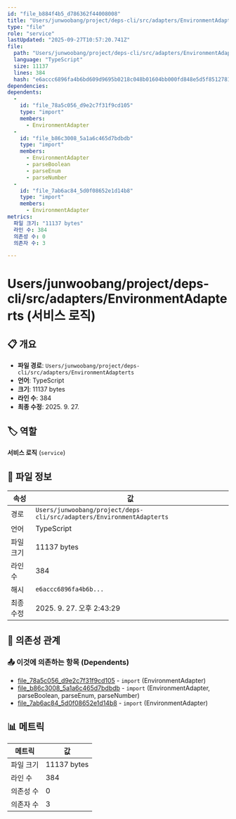 ```yaml
---
id: "file_b884f4b5_d786362f44008008"
title: "Users/junwoobang/project/deps-cli/src/adapters/EnvironmentAdapterts (서비스 로직)"
type: "file"
role: "service"
lastUpdated: "2025-09-27T10:57:20.741Z"
file:
  path: "Users/junwoobang/project/deps-cli/src/adapters/EnvironmentAdapterts"
  language: "TypeScript"
  size: 11137
  lines: 384
  hash: "e6accc6896fa4b6bd609d9695b0218c048b01604bb000fd848e5d5f8512781c4"
dependencies:
dependents:
  -
    id: "file_78a5c056_d9e2c7f31f9cd105"
    type: "import"
    members:
      - EnvironmentAdapter
  -
    id: "file_b86c3008_5a1a6c465d7bdbdb"
    type: "import"
    members:
      - EnvironmentAdapter
      - parseBoolean
      - parseEnum
      - parseNumber
  -
    id: "file_7ab6ac84_5d0f08652e1d14b8"
    type: "import"
    members:
      - EnvironmentAdapter
metrics:
  파일 크기: "11137 bytes"
  라인 수: 384
  의존성 수: 0
  의존자 수: 3

---
```


# Users/junwoobang/project/deps-cli/src/adapters/EnvironmentAdapterts (서비스 로직)

## 📋 개요

- **파일 경로**: `Users/junwoobang/project/deps-cli/src/adapters/EnvironmentAdapterts`
- **언어**: TypeScript
- **크기**: 11137 bytes
- **라인 수**: 384
- **최종 수정**: 2025. 9. 27.

## 🏷️ 역할

**서비스 로직** (`service`)

## 📄 파일 정보

| 속성 | 값 |
|------|----|
| 경로 | `Users/junwoobang/project/deps-cli/src/adapters/EnvironmentAdapterts` |
| 언어 | TypeScript |
| 파일 크기 | 11137 bytes |
| 라인 수 | 384 |
| 해시 | `e6accc6896fa4b6b...` |
| 최종 수정 | 2025. 9. 27. 오후 2:43:29 |

## 🔗 의존성 관계

### 📤 이것에 의존하는 항목 (Dependents)

- [file_78a5c056_d9e2c7f31f9cd105](file_78a5c056_d9e2c7f31f9cd105.md) - `import` (EnvironmentAdapter)
- [file_b86c3008_5a1a6c465d7bdbdb](file_b86c3008_5a1a6c465d7bdbdb.md) - `import` (EnvironmentAdapter, parseBoolean, parseEnum, parseNumber)
- [file_7ab6ac84_5d0f08652e1d14b8](file_7ab6ac84_5d0f08652e1d14b8.md) - `import` (EnvironmentAdapter)

## 📊 메트릭

| 메트릭 | 값 |
|--------|----|
| 파일 크기 | 11137 bytes |
| 라인 수 | 384 |
| 의존성 수 | 0 |
| 의존자 수 | 3 |

